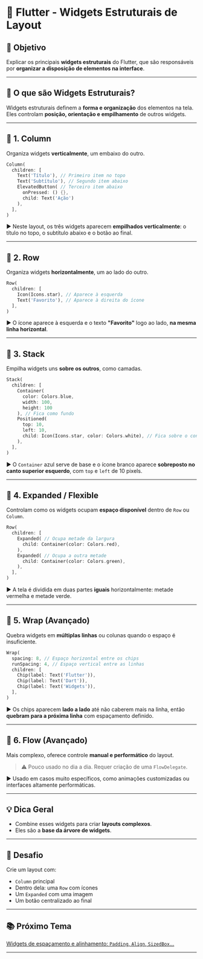 # 🧱 Flutter - Widgets Estruturais de Layout

## 🎯 Objetivo
Explicar os principais **widgets estruturais** do Flutter, que são responsáveis por **organizar a disposição de elementos na interface**.

---

## 📐 O que são Widgets Estruturais?

Widgets estruturais definem a **forma e organização** dos elementos na tela. Eles controlam **posição, orientação e empilhamento** de outros widgets.

---

## 🔹 1. Column

Organiza widgets **verticalmente**, um embaixo do outro.

```dart
Column(
  children: [
    Text('Título'), // Primeiro item no topo
    Text('Subtítulo'), // Segundo item abaixo
    ElevatedButton( // Terceiro item abaixo
      onPressed: () {}, 
      child: Text('Ação')
    ),
  ],
)
```

▶️ Neste layout, os três widgets aparecem **empilhados verticalmente**: o título no topo, o subtítulo abaixo e o botão ao final.

---

## 🔸 2. Row

Organiza widgets **horizontalmente**, um ao lado do outro.

```dart
Row(
  children: [
    Icon(Icons.star), // Aparece à esquerda
    Text('Favorito'), // Aparece à direita do ícone
  ],
)
```

▶️ O ícone aparece à esquerda e o texto **"Favorito"** logo ao lado, **na mesma linha horizontal**.

---

## 🔹 3. Stack

Empilha widgets uns **sobre os outros**, como camadas.

```dart
Stack(
  children: [
    Container(
      color: Colors.blue, 
      width: 100, 
      height: 100
    ), // Fica como fundo
    Positioned(
      top: 10,
      left: 10,
      child: Icon(Icons.star, color: Colors.white), // Fica sobre o container azul
    ),
  ],
)
```

▶️ O `Container` azul serve de base e o ícone branco aparece **sobreposto no canto superior esquerdo**, com `top` e `left` de 10 pixels.

---

## 🔸 4. Expanded / Flexible

Controlam como os widgets ocupam **espaço disponível** dentro de `Row` ou `Column`.

```dart
Row(
  children: [
    Expanded( // Ocupa metade da largura
      child: Container(color: Colors.red),
    ),
    Expanded( // Ocupa a outra metade
      child: Container(color: Colors.green),
    ),
  ],
)
```

▶️ A tela é dividida em duas partes **iguais** horizontalmente: metade vermelha e metade verde.

---

## 🔹 5. Wrap (Avançado)

Quebra widgets em **múltiplas linhas** ou colunas quando o espaço é insuficiente.

```dart
Wrap(
  spacing: 8, // Espaço horizontal entre os chips
  runSpacing: 4, // Espaço vertical entre as linhas
  children: [
    Chip(label: Text('Flutter')),
    Chip(label: Text('Dart')),
    Chip(label: Text('Widgets')),
  ],
)
```

▶️ Os chips aparecem **lado a lado** até não caberem mais na linha, então **quebram para a próxima linha** com espaçamento definido.

---

## 🔸 6. Flow (Avançado)

Mais complexo, oferece controle **manual e performático** do layout.

> ⚠️ Pouco usado no dia a dia. Requer criação de uma `FlowDelegate`.

▶️ Usado em casos muito específicos, como animações customizadas ou interfaces altamente performáticas.

---

## 💡 Dica Geral

- Combine esses widgets para criar **layouts complexos**.
- Eles são a **base da árvore de widgets**.

---

## 🧪 Desafio

Crie um layout com:
- `Column` principal
- Dentro dela: uma `Row` com ícones
- Um `Expanded` com uma imagem
- Um botão centralizado ao final

---

## 📚 Próximo Tema

[Widgets de espaçamento e alinhamento: `Padding`, `Align`, `SizedBox`...](https://github.com/heliokamakawa/aula/blob/main/ddm/aulas/07-layout/03-espacamento_alinhamento.md)

---
